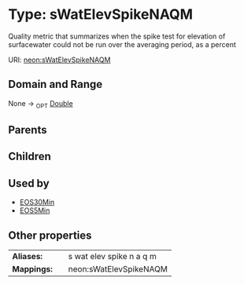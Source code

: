 
# Type: sWatElevSpikeNAQM


Quality metric that summarizes when the spike test for elevation of surfacewater could not be run over the averaging period, as a percent

URI: [neon:sWatElevSpikeNAQM](https://data.neonscience.org/sWatElevSpikeNAQM)


## Domain and Range

None ->  <sub>OPT</sub> [Double](types/Double.md)

## Parents


## Children


## Used by

 * [EOS30Min](EOS30Min.md)
 * [EOS5Min](EOS5Min.md)

## Other properties

|  |  |  |
| --- | --- | --- |
| **Aliases:** | | s wat elev spike n a q m |
| **Mappings:** | | neon:sWatElevSpikeNAQM |

